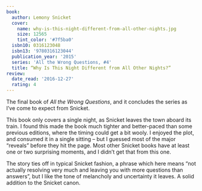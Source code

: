 ```yaml
---
book:
  author: Lemony Snicket
  cover:
    name: why-is-this-night-different-from-all-other-nights.jpg
    size: 12565
    tint_color: '#7f5ba0'
  isbn10: 0316123048
  isbn13: '9780316123044'
  publication_year: '2015'
  series: 'All the Wrong Questions, #4'
  title: “Why Is This Night Different from All Other Nights?”
review:
  date_read: '2016-12-27'
  rating: 4
---
```


The final book of *All the Wrong Questions*, and it concludes the series as I’ve come to expect from Snicket.

This book only covers a single night, as Snicket leaves the town aboard its train. I found this made the book much tighter and better-paced than some previous editions, where the timing could get a bit wooly. I enjoyed the plot, and consumed it in a single sitting – but I guessed most of the major “reveals” before they hit the page. Most other Snicket books have at least one or two surprising moments, and I didn’t get that from this one.

The story ties off in typical Snicket fashion, a phrase which here means “not actually resolving very much and leaving you with more questions than answers”, but I like the tone of melancholy and uncertainty it leaves. A solid addition to the Snicket canon.